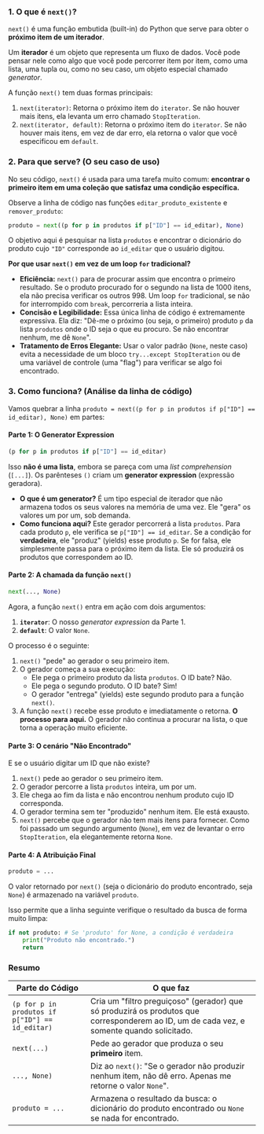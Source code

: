 ### 1. O que é `next()`?

`next()` é uma função embutida (built-in) do Python que serve para obter o **próximo item de um iterador**.

Um **iterador** é um objeto que representa um fluxo de dados. Você pode pensar nele como algo que você pode percorrer item por item, como uma lista, uma tupla ou, como no seu caso, um objeto especial chamado *generator*.

A função `next()` tem duas formas principais:

1.  `next(iterator)`: Retorna o próximo item do `iterator`. Se não houver mais itens, ela levanta um erro chamado `StopIteration`.
2.  `next(iterator, default)`: Retorna o próximo item do `iterator`. Se não houver mais itens, em vez de dar erro, ela retorna o valor que você especificou em `default`.

### 2. Para que serve? (O seu caso de uso)

No seu código, `next()` é usada para uma tarefa muito comum: **encontrar o primeiro item em uma coleção que satisfaz uma condição específica.**

Observe a linha de código nas funções `editar_produto_existente` e `remover_produto`:

```python
produto = next((p for p in produtos if p["ID"] == id_editar), None)
```

O objetivo aqui é pesquisar na lista `produtos` e encontrar o dicionário do produto cujo `"ID"` corresponde ao `id_editar` que o usuário digitou.

**Por que usar `next()` em vez de um loop `for` tradicional?**

*   **Eficiência:** `next()` para de procurar assim que encontra o primeiro resultado. Se o produto procurado for o segundo na lista de 1000 itens, ela não precisa verificar os outros 998. Um loop `for` tradicional, se não for interrompido com `break`, percorreria a lista inteira.
*   **Concisão e Legibilidade:** Essa única linha de código é extremamente expressiva. Ela diz: "Dê-me o próximo (ou seja, o primeiro) produto `p` da lista `produtos` onde o ID seja o que eu procuro. Se não encontrar nenhum, me dê `None`".
*   **Tratamento de Erros Elegante:** Usar o valor padrão (`None`, neste caso) evita a necessidade de um bloco `try...except StopIteration` ou de uma variável de controle (uma "flag") para verificar se algo foi encontrado.

### 3. Como funciona? (Análise da linha de código)

Vamos quebrar a linha `produto = next((p for p in produtos if p["ID"] == id_editar), None)` em partes:

#### Parte 1: O Generator Expression
```python
(p for p in produtos if p["ID"] == id_editar)
```
Isso **não é uma lista**, embora se pareça com uma *list comprehension* (`[...]`). Os parênteses `()` criam um **generator expression** (expressão geradora).

*   **O que é um generator?** É um tipo especial de iterador que não armazena todos os seus valores na memória de uma vez. Ele "gera" os valores um por um, sob demanda.
*   **Como funciona aqui?** Este gerador percorrerá a lista `produtos`. Para cada produto `p`, ele verifica se `p["ID"] == id_editar`. Se a condição for **verdadeira**, ele "produz" (yields) esse produto `p`. Se for falsa, ele simplesmente passa para o próximo item da lista. Ele só produzirá os produtos que correspondem ao ID.

#### Parte 2: A chamada da função `next()`
```python
next(..., None)
```
Agora, a função `next()` entra em ação com dois argumentos:
1.  **`iterator`**: O nosso *generator expression* da Parte 1.
2.  **`default`**: O valor `None`.

O processo é o seguinte:
1.  `next()` "pede" ao gerador o seu primeiro item.
2.  O gerador começa a sua execução:
    *   Ele pega o primeiro produto da lista `produtos`. O ID bate? Não.
    *   Ele pega o segundo produto. O ID bate? Sim!
    *   O gerador "entrega" (yields) este segundo produto para a função `next()`.
3.  A função `next()` recebe esse produto e imediatamente o retorna. **O processo para aqui.** O gerador não continua a procurar na lista, o que torna a operação muito eficiente.

#### Parte 3: O cenário "Não Encontrado"
E se o usuário digitar um ID que não existe?

1.  `next()` pede ao gerador o seu primeiro item.
2.  O gerador percorre a lista `produtos` inteira, um por um.
3.  Ele chega ao fim da lista e não encontrou nenhum produto cujo ID corresponda.
4.  O gerador termina sem ter "produzido" nenhum item. Ele está exausto.
5.  `next()` percebe que o gerador não tem mais itens para fornecer. Como foi passado um segundo argumento (`None`), em vez de levantar o erro `StopIteration`, ela elegantemente retorna `None`.

#### Parte 4: A Atribuição Final
```python
produto = ...
```
O valor retornado por `next()` (seja o dicionário do produto encontrado, seja `None`) é armazenado na variável `produto`.

Isso permite que a linha seguinte verifique o resultado da busca de forma muito limpa:
```python
if not produto: # Se 'produto' for None, a condição é verdadeira
    print("Produto não encontrado.")
    return
```

### Resumo

| Parte do Código                                       | O que faz                                                                                                                              |
| ----------------------------------------------------- | -------------------------------------------------------------------------------------------------------------------------------------- |
| `(p for p in produtos if p["ID"] == id_editar)`       | Cria um "filtro preguiçoso" (gerador) que só produzirá os produtos que corresponderem ao ID, um de cada vez, e somente quando solicitado. |
| `next(...)`                                           | Pede ao gerador que produza o seu **primeiro** item.                                                                                    |
| `..., None)`                                          | Diz ao `next()`: "Se o gerador não produzir nenhum item, não dê erro. Apenas me retorne o valor `None`".                                |
| `produto = ...`                                       | Armazena o resultado da busca: o dicionário do produto encontrado ou `None` se nada for encontrado.                                    |
